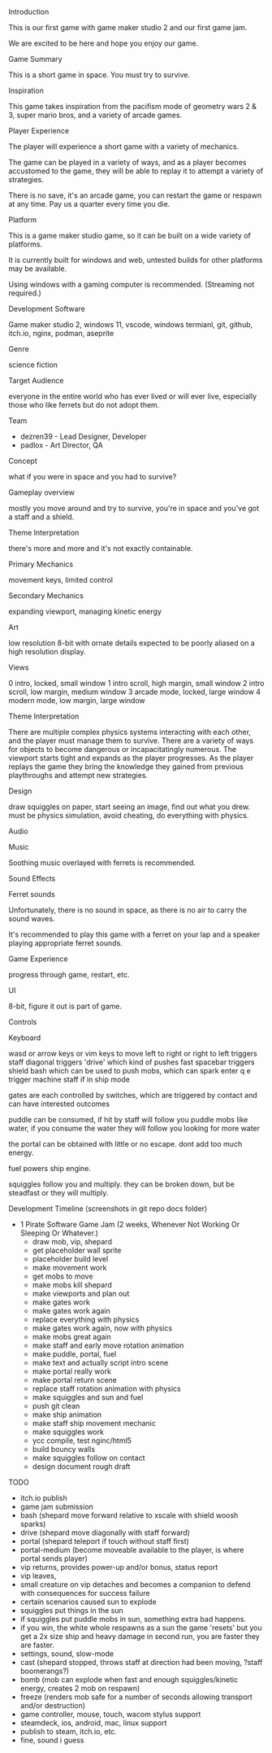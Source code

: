 Introduction

This is our first game with game maker studio 2 and our first game jam.

We are excited to be here and hope you enjoy our game.

Game Summary

This is a short game in space. You must try to survive.

Inspiration

This game takes inspiration from the pacifism mode of geometry wars 2 & 3, super mario bros, and a variety of arcade games.

Player Experience

The player will experience a short game with a variety of mechanics.

The game can be played in a variety of ways, and as a player becomes accustomed to the game, they will be able to replay it to attempt a variety of strategies.

There is no save, it's an arcade game, you can restart the game or respawn at any time. Pay us a quarter every time you die.

Platform

This is a game maker studio game, so it can be built on a wide variety of platforms.

It is currently built for windows and web, untested builds for other platforms may be available.

Using windows with a gaming computer is recommended. (Streaming not required.)

Development Software

Game maker studio 2, windows 11, vscode, windows termianl, git, github, itch.io, nginx, podman, aseprite

Genre

science fiction

Target Audience

everyone in the entire world who has ever lived or will ever live, especially those who like ferrets but do not adopt them.

Team

- dezren39 - Lead Designer, Developer
- padlox - Art Director, QA

Concept

what if you were in space and you had to survive?

Gameplay overview

mostly you move around and try to survive, you're in space and you've got a staff and a shield.

Theme Interpretation

there's more and more and it's not exactly containable.

Primary Mechanics

movement keys, limited control

Secondary Mechanics

expanding viewport, managing kinetic energy

Art

low resolution 8-bit with ornate details expected to be poorly aliased on a high resolution display.

Views

0 intro, locked, small window
1 intro scroll, high margin, small window
2 intro scroll, low margin, medium window
3 arcade mode, locked, large window
4 modern mode, low margin, large window

Theme Interpretation

There are multiple complex physics systems interacting with each other, and the player must manage them to survive. There are a variety of ways for objects to become dangerous or incapacitatingly numerous. The viewport starts tight and expands as the player progresses. As the player replays the game they bring the knowledge they gained from previous playthroughs and attempt new strategies.

Design

draw squiggles on paper, start seeing an image, find out what you drew.
must be physics simulation, avoid cheating, do everything with physics.

Audio

Music

Soothing music overlayed with ferrets is recommended.

Sound Effects

Ferret sounds

Unfortunately, there is no sound in space, as there is no air to carry the sound waves.

It's recommended to play this game with a ferret on your lap and a speaker playing appropriate ferret sounds.

Game Experience

progress through game, restart, etc.

UI

8-bit, figure it out is part of game.

Controls

Keyboard

wasd or arrow keys or vim keys to move
left to right or right to left triggers staff
diagonal triggers 'drive' which kind of pushes fast
spacebar triggers shield bash which can be used to push mobs, which can spark
enter q e trigger machine staff if in ship mode

gates are each controlled by switches, which are triggered by contact and can have interested outcomes

puddle can be consumed, if hit by staff will follow you
puddle mobs like water, if you consume the water they will follow you looking for more water

the portal can be obtained with little or no escape. dont add too much energy.

fuel powers ship engine.

squiggles follow you and multiply. they can be broken down, but be steadfast or they will multiply.

Development Timeline (screenshots in git repo docs folder)

- 1 Pirate Software Game Jam (2 weeks, Whenever Not Working Or Sleeping Or Whatever.)
  - draw mob, vip, shepard
  - get placeholder wall sprite
  - placeholder build level
  - make movement work
  - get mobs to move
  - make mobs kill shepard
  - make viewports and plan out
  - make gates work
  - make gates work again
  - replace everything with physics
  - make gates work again, now with physics
  - make mobs great again
  - make staff and early move rotation animation
  - make puddle, portal, fuel
  - make text and actually script intro scene
  - make portal really work
  - make portal return scene
  - replace staff rotation animation with physics
  - make squiggles and sun and fuel
  - push git clean
  - make ship animation
  - make staff ship movement mechanic
  - make squiggles work
  - ycc compile, test nginc/html5
  - build bouncy walls
  - make squiggles follow on contact
  - design document rough draft

TODO
- itch.io publish
- game jam submission
- bash (shepard move forward relative to xscale with shield woosh sparks)
- drive (shepard move diagonally with staff forward)
- portal (shepard teleport if touch without staff first)
- portal-medium (become moveable available to the player, is where portal sends player)
- vip returns, provides power-up and/or bonus, status report
- vip leaves,
- small creature on vip detaches and becomes a companion to defend with consequences for success failure
- certain scenarios caused sun to explode
- squiggles put things in the sun
- if squiggles put puddle mobs in sun, something extra bad happens.
- if you win, the white whole respawns as a sun the game 'resets' but you get a 2x size ship and heavy damage in second run, you are faster they are faster.
- settings, sound, slow-mode
- cast (shepard stopped, throws staff at direction had been moving, ?staff boomerangs?)
- bomb (mob can explode when fast and enough squiggles/kinetic energy, creates 2 mob on respawn)
- freeze (renders mob safe for a number of seconds allowing transport and/or destruction)
- game controller, mouse, touch, wacom stylus support
- steamdeck, ios, android, mac, linux support
- publish to steam, itch.io, etc.
- fine, sound i guess
